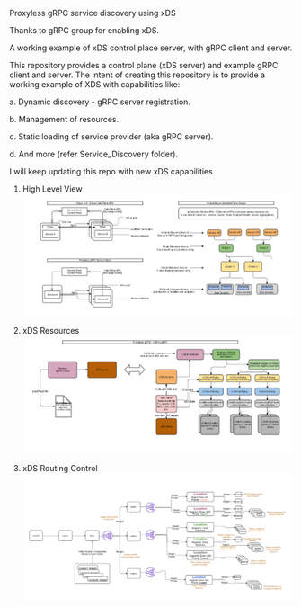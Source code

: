 Proxyless gRPC service discovery using xDS

Thanks to gRPC group for enabling xDS. 

A working example of xDS control place server, with gRPC client and server.


This repository provides a control plane (xDS server) and example gRPC client and server. 
The intent of creating this repository is to provide a working example of XDS with capabilities like:

a. Dynamic discovery - gRPC server registration.

b. Management of resources.

c. Static loading of service provider (aka gRPC server).

d. And more (refer Service_Discovery folder).


I will keep updating this repo with new xDS capabilities


1. High Level View
![alt text](HLD1_APIS.png)

2. xDS Resources
![alt text](HLD_Bootstrap_Resources.png)

3. xDS Routing Control
![alt text](HLD_Resource_Routing.png)
